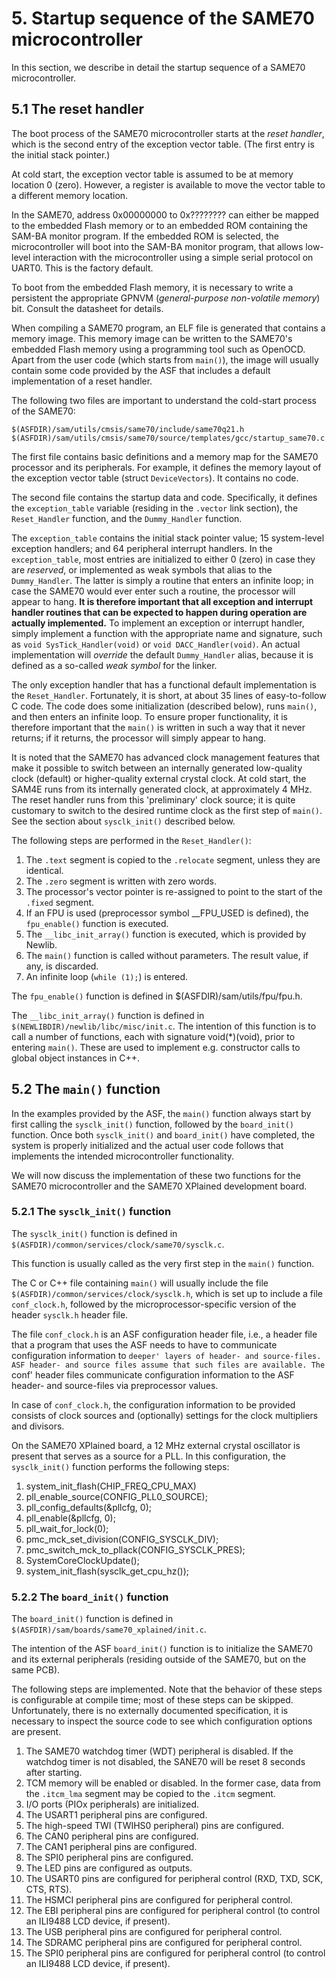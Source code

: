 # 5. Startup sequence of the SAME70 microcontroller

In this section, we describe in detail the startup sequence of a SAME70 microcontroller.

## 5.1 The reset handler

The boot process of the SAME70 microcontroller starts at the *reset handler*, which is the second entry of the exception vector table. (The first entry is the initial stack pointer.)

At cold start, the exception vector table is assumed to be at memory location 0 (zero). However, a register is available to move the vector table to a different memory location.

In the SAME70, address 0x00000000 to 0x???????? can either be mapped to the embedded Flash memory or to an embedded ROM containing the SAM-BA monitor program.
If the embedded ROM is selected, the microcontroller will boot into the SAM-BA monitor program, that allows low-level interaction with the microcontroller using a simple serial
protocol on UART0. This is the factory default.

To boot from the embedded Flash memory, it is necessary to write a persistent the appropriate GPNVM (*general-purpose non-volatile memory*) bit. Consult the datasheet for details.

When compiling a SAME70 program, an ELF file is generated that contains a memory image. This memory image can be written to the SAME70's embedded Flash memory using a programming
tool such as OpenOCD. Apart from the user code (which starts from `main()`), the image will usually contain some code provided by the ASF that includes a default implementation of
a reset handler.

The following two files are important to understand the cold-start process of the SAME70:

```
$(ASFDIR)/sam/utils/cmsis/same70/include/same70q21.h
$(ASFDIR)/sam/utils/cmsis/same70/source/templates/gcc/startup_same70.c
```

The first file contains basic definitions and a memory map for the SAME70 processor and its peripherals. For example, it defines the memory layout of the exception vector table (struct `DeviceVectors`). It contains no code.

The second file contains the startup data and code. Specifically, it defines the `exception_table` variable (residing in the `.vector` link section), the `Reset_Handler` function, and the `Dummy_Handler` function.

The `exception_table` contains the initial stack pointer value; 15 system-level exception handlers; and 64 peripheral interrupt handlers. In the `exception_table`, most entries are initialized to either 0 (zero) in case they are *reserved*, or implemented as weak symbols that alias to the `Dummy_Handler`. The latter is simply a routine that enters an infinite loop; in case the SAME70 would ever enter such a routine, the processor will appear to hang. **It is therefore important that all exception and interrupt handler routines that can be expected to happen during operation are actually implemented.** To implement an exception or interrupt handler, simply implement a function with the appropriate name and signature, such as `void SysTick_Handler(void)` or `void DACC_Handler(void)`. An actual implementation will *override* the default `Dummy_Handler` alias, because it is defined as a so-called *weak symbol* for the linker.

The only exception handler that has a functional default implementation is the `Reset_Handler`. Fortunately, it is short, at about 35 lines of easy-to-follow C code. The code does some initialization (described below), runs `main()`, and then enters an infinite loop. To ensure proper functionality, it is therefore important that the `main()` is written in such a way that it never returns; if it returns, the processor will simply appear to hang.

It is noted that the SAME70 has advanced clock management features that make it possible to switch between an internally generated low-quality clock (default) or higher-quality external crystal clock. At cold start, the SAM4E runs from its internally generated clock, at approximately 4 MHz. The reset handler runs from this 'preliminary' clock source; it is quite customary to switch to the desired runtime clock as the first step of `main()`. See the section about `sysclk_init()` described below.

The following steps are performed in the `Reset_Handler()`:

1. The `.text` segment is copied to the `.relocate` segment, unless they are identical.
2. The `.zero` segment is written with zero words.
3. The processor's vector pointer is re-assigned to point to the start of the `.fixed` segment.
4. If an FPU is used (preprocessor symbol __FPU_USED is defined), the `fpu_enable()` function is executed.
5. The `__libc_init_array()` function is executed, which is provided by Newlib.
6. The `main()` function is called without parameters. The result value, if any, is discarded.
7. An infinite loop (`while (1);`) is entered.

The `fpu_enable()` function is defined in $(ASFDIR)/sam/utils/fpu/fpu.h.

The `__libc_init_array()` function is defined in `$(NEWLIBDIR)/newlib/libc/misc/init.c`. The intention of this function is to call a number of functions, each with signature void(*)(void), prior to entering `main()`. These are used to implement e.g. constructor calls to global object instances in C++.

## 5.2 The `main()` function

In the examples provided by the ASF, the `main()` function always start by first calling the `sysclk_init()` function, followed by the `board_init()` function. Once both `sysclk_init()` and `board_init()` have completed, the system is properly initialized and the actual user code follows that implements the intended microcontroller functionality.

We will now discuss the implementation of these two functions for the SAME70 microcontroller and the SAME70 XPlained development board.

### 5.2.1 The `sysclk_init()` function

The `sysclk_init()` function is defined in `$(ASFDIR)/common/services/clock/same70/sysclk.c`.

This function is usually called as the very first step in the `main()` function.

The C or C++ file containing `main()` will usually include the file `$(ASFDIR)/common/services/clock/sysclk.h`, which is set up to include a file `conf_clock.h`, followed by the microprocessor-specific version of the header `sysclk.h` header file.

The file `conf_clock.h` is an ASF configuration header file, i.e., a header file that a program that uses the ASF needs to have to communicate configuration information to `deeper' layers of header- and source-files. ASF header- and source files assume that such files are available. The `conf' header files communicate configuration information to the ASF header- and source-files via preprocessor values.

In case of `conf_clock.h`, the configuration information to be provided consists of clock sources and (optionally) settings for the clock multipliers and divisors.

On the SAME70 XPlained board, a 12 MHz external crystal oscillator is present that serves as a source for a PLL. In this configuration, the `sysclk_init()` function performs the following steps:

1. system_init_flash(CHIP_FREQ_CPU_MAX)
2. pll_enable_source(CONFIG_PLL0_SOURCE);
3. pll_config_defaults(&pllcfg, 0);
4. pll_enable(&pllcfg, 0);
5. pll_wait_for_lock(0);
6. pmc_mck_set_division(CONFIG_SYSCLK_DIV);
7. pmc_switch_mck_to_pllack(CONFIG_SYSCLK_PRES);
8. SystemCoreClockUpdate();
9. system_init_flash(sysclk_get_cpu_hz());

### 5.2.2 The `board_init()` function

The `board_init()` function is defined in `$(ASFDIR)/sam/boards/same70_xplained/init.c`.

The intention of the ASF `board_init()` function is to initialize the SAME70 and its external peripherals (residing outside of the SAME70, but on the same PCB).

The following steps are implemented. Note that the behavior of these steps is configurable at compile time; most of these steps can be skipped.
Unfortunately, there is no externally documented specification, it is necessary to inspect the source code to see which configuration options are present.

1. The SAME70 watchdog timer (WDT) peripheral is disabled. If the watchdog timer is not disabled, the SANE70 will be reset 8 seconds after starting.
2. TCM memory will be enabled or disabled. In the former case, data from the `.itcm_lma` segment may be copied to the `.itcm` segment.
3. I/O ports (PIOx peripherals) are initialized.
4. The USART1 peripheral pins are configured.
5. The high-speed TWI (TWIHS0 peripheral)  pins are configured.
6. The CAN0 peripheral pins are configured.
7. The CAN1 peripheral pins are configured.
8. The SPI0 peripheral pins are configured.
9. The LED pins are configured as outputs.
10. The USART0 pins are configured for peripheral control (RXD, TXD, SCK, CTS, RTS).
11. The HSMCI peripheral pins are configured for peripheral control.
12. The EBI peripheral pins are configured for peripheral control (to control an ILI9488 LCD device, if present).
12. The USB peripheral pins are configured for peripheral control.
13. The SDRAMC peripheral pins are configured for peripheral control.
14. The SPI0 peripheral pins are configured for peripheral control (to control an ILI9488 LCD device, if present).
